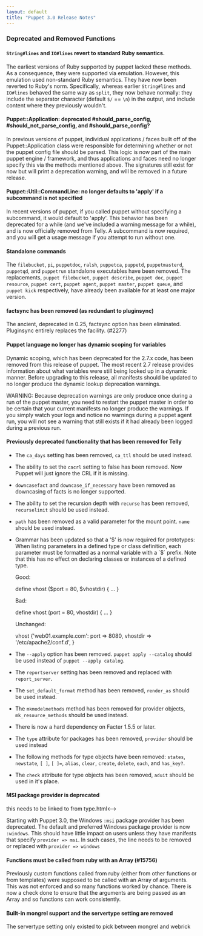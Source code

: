 ```yaml
---
layout: default
title: "Puppet 3.0 Release Notes"
---
```


### Deprecated and Removed Functions

#### `String#lines` and `IO#lines` revert to standard Ruby semantics.

The earliest versions of Ruby supported by puppet lacked these methods. As a consequence, they were supported via emulation. However, this emulation used non-standard Ruby semantics. They have now been reverted to Ruby's norm. Specifically, whereas earlier `String#lines` and `IO#lines` behaved the same way as `split`, they now behave normally: they include the separator character (default `$/` == `\n`) in the output, and include content where they previously wouldn't.

#### Puppet::Application: deprecated #should_parse_config, #should_not_parse_config, and #should_parse_config?

In previous versions of puppet, individual applications / faces built off of the Puppet::Application class were responsible for determining whether or not the puppet config file should be parsed.  This logic is now part of the main puppet engine / framework, and thus applications and faces need no longer specify this via the methods mentioned above.  The signatures still exist for now but will print a deprecation warning, and will be removed in a future release.

#### Puppet::Util::CommandLine: no longer defaults to 'apply' if a subcommand is not specified

In recent versions of puppet, if you called puppet without specifying a subcommand, it would default to 'apply'.  This behavior has been deprecated for a while (and we've included a warning message for a while), and is now
officially removed from Telly.  A subcommand is now required, and you will get a usage message if you attempt to run without one.

#### Standalone commands

The `filebucket`, `pi`, `puppetdoc`, `ralsh`, `puppetca`, `puppetd`, `puppetmasterd`, `puppetqd`, and `puppetrun` standalone executables have been removed. The replacements, `puppet filebucket`, `puppet describe`, `puppet doc`, `puppet resource`, `puppet cert`, `puppet agent`, `puppet master`, `puppet queue`, and `puppet kick` respectively, have already been available for at least one major version.

#### factsync has been removed (as redundant to pluginsync)

The ancient, deprecated in 0.25, factsync option has been eliminated.  Pluginsync entirely replaces the facility.  (#2277)

#### Puppet language no longer has dynamic scoping for variables

Dynamic scoping, which has been deprecated for the 2.7.x code, has been removed
from this release of puppet. The most recent 2.7 release provides information
about what variables were still being looked up in a dynamic manner. Before
upgrading to this release, all manifests should be updated to no longer produce
the dynamic lookup deprecation warnings.

WARNING: Because deprecation warnings are only produce once during a run of the
puppet master, you need to restart the puppet master in order to be certain
that your current manifests no longer produce the warnings. If you simply watch
your logs and notice no warnings during a puppet agent run, you will not see a
warning that still exists if it had already been logged during a previous run.

#### Previously deprecated functionality that has been removed for Telly
  - The `ca_days` setting has been removed, `ca_ttl` should be used instead.
  - The ability to set the `cacrl` setting to false has been removed. Now Puppet will just ignore the CRL if it is missing.
  - `downcasefact` and `downcase_if_necessary` have been removed as downcasing of facts is no longer supported.
  - The ability to set the recursion depth with `recurse` has been removed, `recurselimit` should be used instead.
  - `path` has been removed as a valid parameter for the mount point. `name` should be used instead.
  - Grammar has been updated so that a '$' is now required for prototypes:
	When listing parameters in a defined type or class definition, each
	parameter must be formatted as a normal variable with a `$` prefix.
	Note that this has no effect on declaring classes or instances of a
	defined type.

	Good:

	define vhost ($port = 80, $vhostdir) { ... }

	Bad:

	define vhost (port = 80, vhostdir) { ... }

	Unchanged:

	vhost {'web01.example.com':
	port 	=> 8080,
	vhostdir => '/etc/apache2/conf.d',
	}
  - The `--apply` option has been removed. `puppet apply --catalog` should be used instead of `puppet --apply catalog`.
  - The `reportserver` setting has been removed and replaced with `report_server`.
  - The `set_default_format` method has been removed, `render_as` should be used instead.
  - The `mkmodelmethods` method has been removed for provider objects, `mk_resource_methods` should be used instead.
  - There is now a hard dependency on Facter 1.5.5 or later.
  - The `type` attribute for packages has been removed, `provider` should be used instead
  - The following methods for type objects have been removed: `states`, `newstate`, `[ ]`, `[ ]=`, `alias`, `clear`, `create`, `delete`, `each`, and `has_key?`.
  - The `check` attribute for type objects has been removed, `aduit` should be used in it's place.
  
  #### MSI package provider is deprecated
  
  <!-->this needs to be linked to from type.html<-->

Starting with Puppet 3.0, the Windows `:msi` package provider has been deprecated. The default and preferred Windows package provider is now `:windows`. This should have little impact on users unless they have manifests that specify `provider => msi`. In such cases, the line needs to be removed or replaced with `provider => windows`

#### Functions must be called from ruby with an Array (#15756)

Previously custom functions called from ruby (either from other functions or
from templates) were supposed to be called with an Array of arguments. This was
not enforced and so many functions worked by chance. There is now a check done
to ensure that the arguments are being passed as an Array and so functions can
work consistently.

#### Built-in mongrel support and the servertype setting are removed

The servertype setting only existed to pick between mongrel and webrick